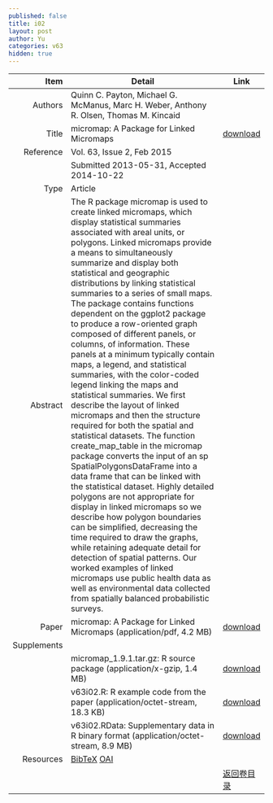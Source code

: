 ```yaml
---
published: false
title: i02
layout: post
author: Yu
categories: v63
hidden: true
---
```


| Item | Detail | Link |
|---:|---|---|
| Authors | Quinn C. Payton, Michael G. McManus, Marc H. Weber, Anthony R. Olsen, Thomas M. Kincaid| |
| Title |micromap: A Package for Linked Micromaps | [download](http://www.jstatsoft.org/v63/i02/paper) |
| Reference |Vol. 63, Issue 2, Feb 2015 | |
| | Submitted 2013-05-31, Accepted 2014-10-22| | 
| Type | Article| |
| Abstract | The R package micromap is used to create linked micromaps, which display statistical summaries associated with areal units, or polygons. Linked micromaps provide a means to simultaneously summarize and display both statistical and geographic distributions by linking statistical summaries to a series of small maps. The package contains functions dependent on the ggplot2 package to produce a row-oriented graph composed of different panels, or columns, of information. These panels at a minimum typically contain maps, a legend, and statistical summaries, with the color-coded legend linking the maps and statistical summaries. We first describe the layout of linked micromaps and then the structure required for both the spatial and statistical datasets. The function create_map_table in the micromap package converts the input of an sp SpatialPolygonsDataFrame into a data frame that can be linked with the statistical dataset. Highly detailed polygons are not appropriate for display in linked micromaps so we describe how polygon boundaries can be simplified, decreasing the time required to draw the graphs, while retaining adequate detail for detection of spatial patterns. Our worked examples of linked micromaps use public health data as well as environmental data collected from spatially balanced probabilistic surveys.| |
| Paper | micromap: A Package for Linked Micromaps  (application/pdf, 4.2 MB)| [download](http://www.jstatsoft.org/v63/i02/paper) |
| Supplements | | |
| |micromap_1.9.1.tar.gz: R source package  (application/x-gzip, 1.4 MB)|  [download](http://www.jstatsoft.org/v63/i02/supp/1) |
| |v63i02.R:              R example code from the paper  (application/octet-stream, 18.3 KB)|  [download](http://www.jstatsoft.org/v63/i02/supp/2) |
| |v63i02.RData:          Supplementary data in R binary format  (application/octet-stream, 8.9 MB)|  [download](http://www.jstatsoft.org/v63/i02/supp/3) |
| Resources | [BibTeX](http://www.jstatsoft.org/v63/i02/bibtex) [OAI](http://www.jstatsoft.org/oai?verb=GetRecord&identifier=oai.jstatsoft/v63/i02&prefix=oai_dc)| |
| |  | [返回卷目录]({{site.baseurl}}/volume/v63.html) |